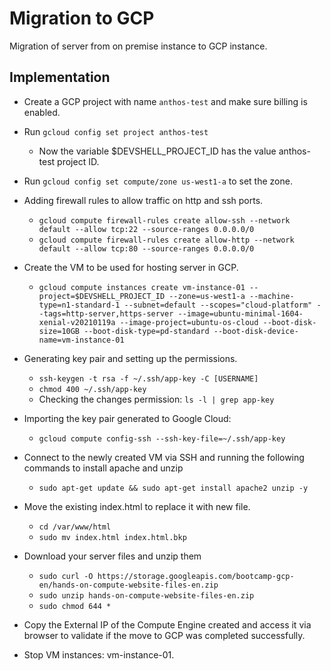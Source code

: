 # Migration to GCP
Migration of server from on premise instance to GCP instance.


## Implementation

- Create a GCP project with name `anthos-test` and make sure billing is enabled.

- Run `gcloud config set project anthos-test`
	- Now the variable $DEVSHELL_PROJECT_ID has the value anthos-test project ID.

- Run `gcloud config set compute/zone us-west1-a` to set the zone.  
  
- Adding firewall rules to allow traffic on http and ssh ports.
	- `gcloud compute firewall-rules create allow-ssh --network default --allow tcp:22 --source-ranges 0.0.0.0/0`
	- `gcloud compute firewall-rules create allow-http --network default --allow tcp:80 --source-ranges 0.0.0.0/0`

- Create the VM to be used for hosting server in GCP.
	- `gcloud compute instances create vm-instance-01 --project=$DEVSHELL_PROJECT_ID --zone=us-west1-a --machine-type=n1-standard-1 --subnet=default --scopes="cloud-platform" --tags=http-server,https-server --image=ubuntu-minimal-1604-xenial-v20210119a --image-project=ubuntu-os-cloud --boot-disk-size=10GB --boot-disk-type=pd-standard --boot-disk-device-name=vm-instance-01`

- Generating key pair and setting up the permissions.
	- `ssh-keygen -t rsa -f ~/.ssh/app-key -C [USERNAME]`
	- `chmod 400 ~/.ssh/app-key`
	- Checking the changes permission:  `ls -l | grep app-key`  
  
- Importing the key pair generated to Google Cloud:
	- `gcloud compute config-ssh --ssh-key-file=~/.ssh/app-key`

- Connect to the newly created VM  via SSH and running the following commands to install apache and unzip
	- `sudo apt-get update && sudo apt-get install apache2 unzip -y`  

- Move the existing index.html to replace it with new file.
	- `cd /var/www/html`  
	- `sudo mv index.html index.html.bkp`

- Download your server files and unzip them
	- `sudo curl -O https://storage.googleapis.com/bootcamp-gcp-en/hands-on-compute-website-files-en.zip`  
	- `sudo unzip hands-on-compute-website-files-en.zip`  
	- `sudo chmod 644 *`

- Copy the External IP of the Compute Engine created and access it via browser to validate if the move to GCP  was completed successfully.

- Stop VM instances: vm-instance-01.

